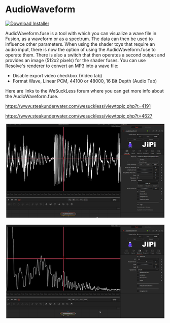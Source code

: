 # AudioWaveform
[![Download Installer](https://img.shields.io/static/v1?label=Download&message=AudioWaveform-Installer.lua&color=blue)](https://github.com/nmbr73/Shaderfuse/releases/download/V1.1/AudioWaveform-Installer.lua "Installer")

AudioWaveform.fuse is a tool with which you can visualize a wave file in Fusion, as a waveform or as a spectrum. The data can then be used to influence other parameters.
When using the shader toys that require an audio input, there is now the option of using the AudioWaveform.fuse to operate them. There is also a switch that then operates a second output and provides an image (512x2 pixels) for the shader fuses.
You can use Resolve's renderer to convert an MP3 into a wave file:
- Disable export video checkbox (Video tab)
- Format Wave, Linear PCM, 44100 or 48000, 16 Bit Depth (Audio Tab)



Here are links to the WeSuckLess forum where you can get more info about the AudioWaveform.fuse.

https://www.steakunderwater.com/wesuckless/viewtopic.php?t=4191

https://www.steakunderwater.com/wesuckless/viewtopic.php?t=4627


![Thumbnail](AudioWaveform1.png)

![Thumbnail](AudioWaveform2.png)


